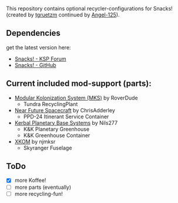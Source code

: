 This repository contains optional recycler-configurations for Snacks! (created by [tgruetzm](https://github.com/tgruetzm) continued by [Angel-125](https://github.com/Angel-125)).

## Dependencies
get the latest version here:
* [Snacks! - KSP Forum](http://forum.kerbalspaceprogram.com/index.php?/topic/149604-12-snacks-continued-v160-friendly-simplified-life-support/)
* [Snacks! - GitHub](https://github.com/Angel-125/Snacks)

## Current included mod-support (parts):
* [Modular Kolonization System (MKS)](https://github.com/BobPalmer/MKS) by RoverDude
  * Tundra RecyclingPlant
* [Near Future Spacecraft](https://github.com/ChrisAdderley/NearFutureSpacecraft) by ChrisAdderley
  * PPD-24 Itinerant Service Container
* [Kerbal Planetary Base Systems](https://github.com/Nils277/KerbalPlanetaryBaseSystems) by Nils277
  * K&K Planetary Greenhouse
  * K&K Greenhouse Container
* [XKOM](http://forum.kerbalspaceprogram.com/index.php?/topic/132820-wip113-xkom-interceptors-update-the-raven-takes-flight) by njmksr
  * Skyranger Fuselage

## ToDo
- [x] more Koffee!
- [ ] more parts (eventually)
- [ ] more recycling-fun!
